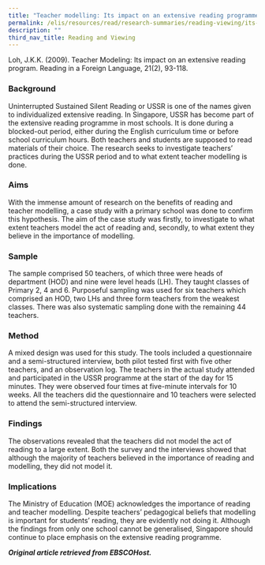 ```yaml
---
title: "Teacher modelling: Its impact on an extensive reading programme"
permalink: /elis/resources/read/research-summaries/reading-viewing/its-impact-on-an-extensive-reading-programme/
description: ""
third_nav_title: Reading and Viewing
---
```

Loh, J.K.K. (2009). Teacher Modeling: Its impact on an extensive reading program. Reading in a Foreign Language, 21(2), 93-118.

### Background

Uninterrupted Sustained Silent Reading or USSR is one of the names given to individualized extensive reading. In Singapore, USSR has become part of the extensive reading programme in most schools. It is done during a blocked-out period, either during the English curriculum time or before school curriculum hours. Both teachers and students are supposed to read materials of their choice. The research seeks to investigate teachers’ practices during the USSR period and to what extent teacher modelling is done.

### Aims

With the immense amount of research on the benefits of reading and teacher modelling, a case study with a primary school was done to confirm this hypothesis. The aim of the case study was firstly, to investigate to what extent teachers model the act of reading and, secondly, to what extent they believe in the importance of modelling.

### Sample

The sample comprised 50 teachers, of which three were heads of department (HOD) and nine were level heads (LH). They taught classes of Primary 2, 4 and 6. Purposeful sampling was used for six teachers which comprised an HOD, two LHs and three form teachers from the weakest classes. There was also systematic sampling done with the remaining 44 teachers.

### Method

A mixed design was used for this study. The tools included a questionnaire and a semi-structured interview, both pilot tested first with five other teachers, and an observation log. The teachers in the actual study attended and participated in the USSR programme at the start of the day for 15 minutes. They were observed four times at five-minute intervals for 10 weeks. All the teachers did the questionnaire and 10 teachers were selected to attend the semi-structured interview.

### Findings

The observations revealed that the teachers did not model the act of reading to a large extent. Both the survey and the interviews showed that although the majority of teachers believed in the importance of reading and modelling, they did not model it.

### Implications

The Ministry of Education (MOE) acknowledges the importance of reading and teacher modelling. Despite teachers’ pedagogical beliefs that modelling is important for students’ reading, they are evidently not doing it. Although the findings from only one school cannot be generalised, Singapore should continue to place emphasis on the extensive reading programme.


_**Original article retrieved from EBSCOHost.**_  


